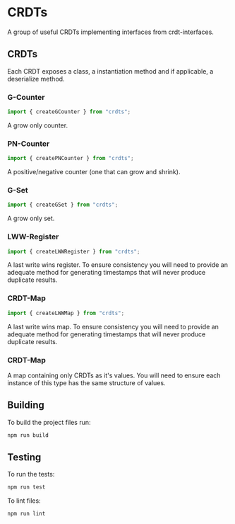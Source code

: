 # CRDTs

A group of useful CRDTs implementing interfaces from crdt-interfaces.

## CRDTs

Each CRDT exposes a class, a instantiation method and if applicable, a deserialize method.

### G-Counter

```javascript
import { createGCounter } from "crdts";
```

A grow only counter.

### PN-Counter

```javascript
import { createPNCounter } from "crdts";
```

A positive/negative counter (one that can grow and shrink).

### G-Set

```javascript
import { createGSet } from "crdts";
```

A grow only set.

### LWW-Register

```javascript
import { createLWWRegister } from "crdts";
```

A last write wins register. To ensure consistency you will need to provide an adequate method for generating timestamps that will never produce duplicate results.

### CRDT-Map

```javascript
import { createLWWMap } from "crdts";
```

A last write wins map. To ensure consistency you will need to provide an adequate method for generating timestamps that will never produce duplicate results.

### CRDT-Map

A map containing only CRDTs as it's values. You will need to ensure each instance of this type has the same structure of values.

## Building

To build the project files run:

```sh
npm run build
```

## Testing

To run the tests:

```sh
npm run test
```

To lint files:

```sh
npm run lint
```
